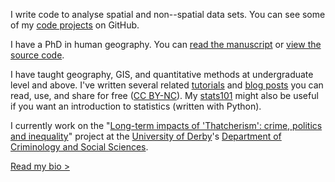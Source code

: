 I write code to analyse spatial and non--spatial data sets.
You can see some of my [code projects](https://github.com/philmikejones) on GitHub.

I have a PhD in human geography.
You can [read the manuscript](http://etheses.whiterose.ac.uk/id/eprint/19283)  or [view the source code](https://github.com/philmikejones/thesis).

I have taught geography, GIS, and quantitative methods at undergraduate level and above.
I've written several related [tutorials](tutorials/) and [blog posts](blog/) you can read, use, and share for free ([CC BY-NC](https://creativecommons.org/licenses/by-nc/4.0/)).
My [stats101](https://philmikejones.github.io/stats101/) might also be useful if you want an introduction to statistics (written with Python).

I currently work on the "[Long-term impacts of 'Thatcherism': crime, politics and inequality](https://www.sheffield.ac.uk/law/research/projects/crimetrajectories)" project at the [University of Derby](https://www.derby.ac.uk/)'s [Department of Criminology and Social Sciences](https://www.derby.ac.uk/departments/criminology-social-sciences/).

[Read my bio >](bio/)
